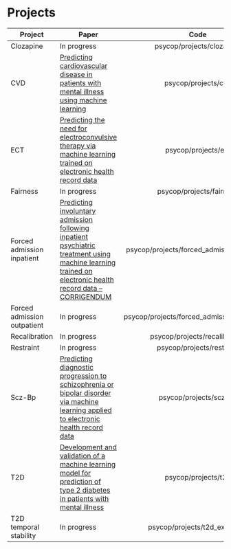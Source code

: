 # Projects
| Project                     | Paper                                                                                                                                                                                                 | Code                                        |
|-----------------------------|-------------------------------------------------------------------------------------------------------------------------------------------------------------------------------------------------------|:-------------------------------------------:|
| Clozapine                   | In progress                                                                                                                                                                                           |          psycop/projects/clozapine          |
| CVD                         | [Predicting cardiovascular disease in patients with mental illness using machine learning](10.1192/j.eurpsy.2025.1)                                                                                   |             psycop/projects/cvd             |
| ECT                         | [Predicting the need for electroconvulsive therapy via machine learning trained on electronic health record data](https://doi.org/10.1101/2025.06.19.25329678)                                        |             psycop/projects/ect             |
| Fairness                    | In progress                                                                                                                                                                                           |           psycop/projects/fairness          |
| Forced admission inpatient  | [Predicting involuntary admission following inpatient psychiatric treatment using machine learning trained on electronic health record data – CORRIGENDUM](https://doi.org/10.1017/S0033291725100846) |  psycop/projects/forced_admission_inpatient |
| Forced admission outpatient | In progress                                                                                                                                                                                           | psycop/projects/forced_admission_outpatient |
| Recalibration               | In progress                                                                                                                                                                                           |        psycop/projects/recalibration        |
| Restraint                   | In progress                                                                                                                                                                                           |          psycop/projects/restraint          |
| Scz-Bp                      | [Predicting diagnostic progression to schizophrenia or bipolar disorder via machine learning applied to electronic health record data](https://doi.org/10.1101/2024.07.02.24309828)                   |            psycop/projects/scz_bp           |
| T2D                         | [Development and validation of a machine learning model for prediction of type 2 diabetes in patients with mental illness](https://doi.org/10.1111/acps.13687)                                        |             psycop/projects/t2d             |
| T2D temporal stability      | In progress                                                                                                                                                                                           |         psycop/projects/t2d_extended        |
